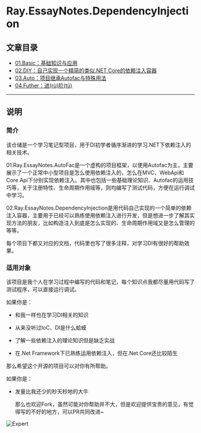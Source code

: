 # Ray.EssayNotes.DependencyInjection

## 文章目录

* [01.Basic：基础知识与应用](https://github.com/WangRui321/Ray.EssayNotes.DependencyInjection/blob/master/01.Basic/README.md)
* [02.DIY：自己实现一个精简的类似.NET Core的依赖注入容器](https://github.com/WangRui321/Ray.EssayNotes.DependencyInjection/blob/master/02.DIY/README.md)
* [03.Auto：项目继承Autofac与特殊用法](https://github.com/WangRui321/Ray.EssayNotes.DependencyInjection/blob/master/03.AutoFac/docs/1.theory.md)
* [04.Futher：进(rù)阶(tǔ)](https://github.com/WangRui321/Ray.EssayNotes.DependencyInjection/blob/master/04.Further/src/Ray.EssayNotes.Di.Further/README.md)

---

## 说明

### 简介

该仓储是一个学习笔记型项目，用于DI初学者循序渐进的学习.NET下依赖注入的相关技术。

01.Ray.EssayNotes.AutoFac是一个虚构的项目框架，以使用Autofac为主，主要展示了一个正常中小型项目是怎么使用依赖注入的，怎么在MVC、WebApi和Core Api下分别实现依赖注入。其中也包括一些基础理论知识、Autofac的运用技巧等，关于注册特性、生命周期作用域等，则均编写了测试代码，方便在运行调试中学习。

02.Ray.EssayNotes.DependencyInjection是用代码自己实现的一个简单的依赖注入容器，主要用于已经可以熟练使用依赖注入进行开发，但是想进一步了解其实现方法的朋友，比如构造注入到底是怎么实现的、生命周期作用域又是怎么管理的等等。

每个项目下都又对应的文档，代码里也写了很多注释，对学习DI有很好的帮助效果。

### 适用对象

该项目是我个人在学习过程中编写的代码和笔记，每个知识点我都尽量用代码写了测试程序，可以直接运行调试。

如果你是：

* 和我一样也在学习DI相关的知识

* 从来没听过IoC、DI是什么蛤蟆

* 了解一些依赖注入的理论知识但是缺乏实战

* 在.Net Framework下已熟练运用依赖注入，但在.Net Core还比较陌生

那么希望这个开源的项目可以对你有所帮助。

如果你是：

* 发量比我还少的秒天秒地的大牛

	那么也欢迎Fork，虽然可能对你帮助并不大，但是欢迎提供宝贵的意见，有觉得写的不好的地方，可以PR共同改进~

![Expert](https://img2018.cnblogs.com/blog/1327955/201907/1327955-20190704170034980-1208556913.jpg)

